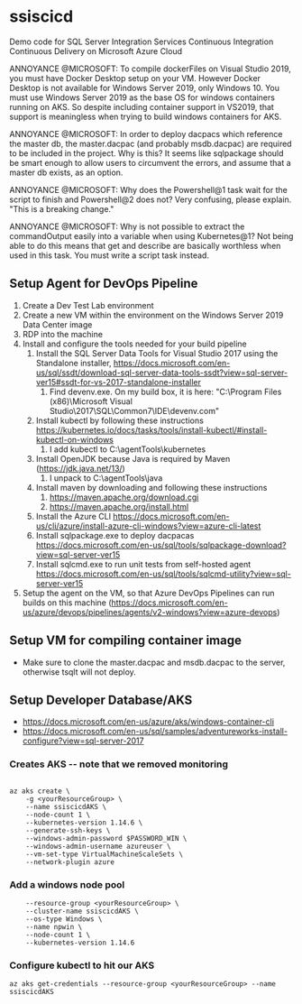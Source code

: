 # ssiscicd
Demo code for SQL Server Integration Services Continuous Integration Continuous Delivery on Microsoft Azure Cloud

ANNOYANCE @MICROSOFT: To compile dockerFiles on Visual Studio 2019, you must have Docker Desktop setup on your VM. However Docker Desktop is not available for Windows Server 2019, only Windows 10. You must use Windows Server 2019 as the base OS for windows containers running on AKS. So despite including container support in VS2019, that support is meaningless when trying to build windows containers for AKS.

ANNOYANCE @MICROSOFT: In order to deploy dacpacs which reference the master db, the master.dacpac (and probably msdb.dacpac) are required to be included in the project. Why is this? It seems like sqlpackage should be smart enough to allow users to circumvent the errors, and assume that a master db exists, as an option.

ANNOYANCE @MICROSOFT: Why does the Powershell@1 task wait for the script to finish and Powershell@2 does not? Very confusing, please explain. "This is a breaking change."

ANNOYANCE @MICROSOFT: Why is not possible to extract the commandOutput easily into a variable when using Kubernetes@1? Not being able to do this means that get and describe are basically worthless when used in this task. You must write a script task instead.

## Setup Agent for DevOps Pipeline
1. Create a Dev Test Lab environment
1. Create a new VM within the environment on the Windows Server 2019 Data Center image
1. RDP into the machine
1. Install and configure the tools needed for your build pipeline
    1. Install the SQL Server Data Tools for Visual Studio 2017 using the Standalone installer, https://docs.microsoft.com/en-us/sql/ssdt/download-sql-server-data-tools-ssdt?view=sql-server-ver15#ssdt-for-vs-2017-standalone-installer 
        1. Find devenv.exe. On my build box, it is here: "C:\Program Files (x86)\Microsoft Visual Studio\2017\SQL\Common7\IDE\devenv.com"
    1. Install kubectl by following these instructions https://kubernetes.io/docs/tasks/tools/install-kubectl/#install-kubectl-on-windows
        1. I add kubectl to C:\agentTools\kubernetes
    1. Install OpenJDK because Java is required by Maven (https://jdk.java.net/13/)
        1. I unpack to C:\agentTools\java
    1. Install maven by downloading and following these instructions
        1. https://maven.apache.org/download.cgi
        1. https://maven.apache.org/install.html
    1. Install the Azure CLI https://docs.microsoft.com/en-us/cli/azure/install-azure-cli-windows?view=azure-cli-latest
    1. Install sqlpackage.exe to deploy dacpacas https://docs.microsoft.com/en-us/sql/tools/sqlpackage-download?view=sql-server-ver15
    1. Install sqlcmd.exe to run unit tests from self-hosted agent https://docs.microsoft.com/en-us/sql/tools/sqlcmd-utility?view=sql-server-ver15
1. Setup the agent on the VM, so that Azure DevOps Pipelines can run builds on this machine (https://docs.microsoft.com/en-us/azure/devops/pipelines/agents/v2-windows?view=azure-devops)




## Setup VM for compiling container image
- Make sure to clone the master.dacpac and msdb.dacpac to the server, otherwise tsqlt will not deploy.

## Setup Developer Database/AKS
- https://docs.microsoft.com/en-us/azure/aks/windows-container-cli
- https://docs.microsoft.com/en-us/sql/samples/adventureworks-install-configure?view=sql-server-2017

### Creates AKS -- note that we removed monitoring
```PASSWORD_WIN="<Y0u4Passwo3dGo3sH!r!>"

az aks create \ 
    -g <yourResourceGroup> \ 
    --name ssiscicdAKS \
    --node-count 1 \
    --kubernetes-version 1.14.6 \
    --generate-ssh-keys \
    --windows-admin-password $PASSWORD_WIN \
    --windows-admin-username azureuser \
    --vm-set-type VirtualMachineScaleSets \
    --network-plugin azure
```

### Add a windows node pool
```az aks nodepool add \
    --resource-group <yourResourceGroup> \
    --cluster-name ssiscicdAKS \
    --os-type Windows \
    --name npwin \
    --node-count 1 \
    --kubernetes-version 1.14.6
```
    
### Configure kubectl to hit our AKS
`az aks get-credentials --resource-group <yourResourceGroup> --name ssiscicdAKS`	
